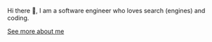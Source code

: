 Hi there 👋, I am a software engineer who loves search (engines) and coding.

[See more about me](https://blog.mocobeta.dev)
